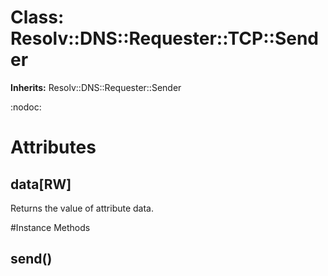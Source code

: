 # Class: Resolv::DNS::Requester::TCP::Sender
**Inherits:** Resolv::DNS::Requester::Sender
    

:nodoc:


# Attributes
## data[RW] [](#attribute-i-data)
Returns the value of attribute data.


#Instance Methods
## send() [](#method-i-send)

